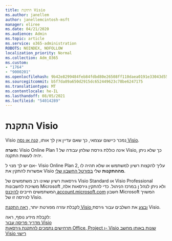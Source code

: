 ```yaml
---
title: התקנת Visio
ms.author: janellem
author: janellemcintosh-msft
manager: eliree
ms.date: 04/21/2020
ms.audience: Admin
ms.topic: article
ms.service: o365-administration
ROBOTS: NOINDEX, NOFOLLOW
localization_priority: Normal
ms.collection: Adm_O365
ms.custom:
- "1764"
- "9000201"
ms.openlocfilehash: 9b42e8299484feb84fdbd80e26508ff110daea0191e33043d55ac9880f12919d
ms.sourcegitcommit: b5f7da89a650d2915dc652449623c78be6247175
ms.translationtype: MT
ms.contentlocale: he-IL
ms.lasthandoff: 08/05/2021
ms.locfileid: "54014289"
---
```

# <a name="install-visio"></a>התקנת Visio

Visio נמכר כיישום עצמאי, כך שאם עדיין אין לך אותו, [קנה או נסה Visio](https://products.office.com/visio). 

**הערה:** Visio Online Plan 1 אינה כוללת גירסת שולחן עבודה של Visio, כך שלא ניתן יהיה לעשות התקנה.

אם יש לך מנוי ל- Visio Online Plan [](https://docs.microsoft.com/microsoft-365/admin/add-users/add-users) 2, עליך להקצות רשיון למשתמש או שלא תהיה לו אפשרות להתקין את Visio **מההתקנות** שלי [בפורטל החשבון שלי](https://portal.office.com/account#installs). 

גירסאות רשיון שאינו רב משתמשים של Visio Standard או Visio Professional משויכת לחשבונות Microsoft ולא ניתן לנהל ן במרכז הניהול. כדי להתקין גירסאות אלה, המשתמשים חייבים [להיכנס account.microsoft.com](https://account.microsoft.com) חשבון Microsoft המשויך לגירסה זו של Visio.

לקבלת עזרה מפורטת יותר, [ראה התקנת Visio ובצע](https://support.office.com/article/f98f21e3-aa02-4827-9167-ddab5b025710?wt.mc_id=OfficeAdm_ClientDIA_Alchemy1764) את השלבים עבור גירסת Visio.

לקבלת מידע נוסף, ראה:<br>
[מדריך פריסה עבור Visio](https://docs.microsoft.com/deployoffice/deployment-guide-for-visio)<br>
[תרחישים נתמכים להתקנת גירסאות Office, Project ו- Visio שונות באותו מחשב](https://docs.microsoft.com/deployoffice/install-different-office-visio-and-project-versions-on-the-same-computer)<br>
[Visio רישוי](https://products.office.com/visio/microsoft-visio-volume-licensing-visio-for-multiple-users)